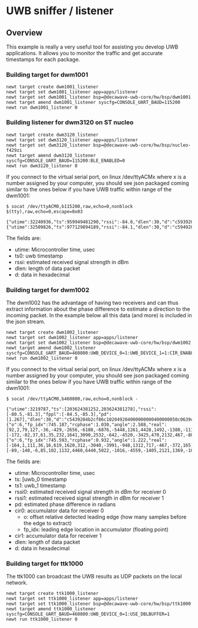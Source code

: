 # UWB sniffer / listener

## Overview
This example is really a very useful tool for assisting you develop UWB applications. It allows you to monitor the traffic and get accurate
timestamps for each package. 

### Building target for dwm1001

```no-highlight
newt target create dwm1001_listener
newt target set dwm1001_listener app=apps/listener
newt target set dwm1001_listener bsp=@decawave-uwb-core/hw/bsp/dwm1001
newt target amend dwm1001_listener syscfg=CONSOLE_UART_BAUD=115200
newt run dwm1001_listener 0
```

### Building listener for dwm3120 on ST nucleo

```no-highlight
newt target create dwm3120_listener
newt target set dwm3120_listener app=apps/listener
newt target set dwm3120_listener bsp=@decawave-uwb-core/hw/bsp/nucleo-f429zi
newt target amend dwm3120_listener syscfg=CONSOLE_UART_BAUD=115200:BLE_ENABLED=0
newt run dwm3120_listener 0
```


If you connect to the virtual serial port, on linux /dev/ttyACMx where x is a number assigned by your computer, you should
see json packaged coming similar to the ones below if you have UWB traffic within range of the dwm1001:
```
$ socat /dev/ttyACM0,b115200,raw,echo=0,nonblock $(tty),raw,echo=0,escape=0x03

{"utime":32240936,"ts":959949481290,"rssi":-84.0,"dlen":30,"d":"c5939204b2cf86c102049204000000000400000050c03791490713000004"}
{"utime":32509826,"ts":977129894189,"rssi":-84.1,"dlen":30,"d":"c5949204b2cf86c1020492040000000004000000500038914d0713000004"}
```

The fields are:

- utime: Microcontroller time, usec
- ts0: uwb timestamp
- rssi: estimated received signal strength in dBm
- dlen: length of data packet
- d: data in hexadecimal


### Building target for dwm1002

The dwm1002 has the advantage of having two receivers and can thus extract information about the phase difference to estimate
a direction to the incoming packet. In the example below all this data (and more) is included in the json stream.

```no-highlight
newt target create dwm1002_listener
newt target set dwm1002_listener app=apps/listener
newt target set dwm1002_listener bsp=@decawave-uwb-core/hw/bsp/dwm1002
newt target amend dwm1002_listener syscfg=CONSOLE_UART_BAUD=460800:UWB_DEVICE_0=1:UWB_DEVICE_1=1:CIR_ENABLED=1:USE_DBLBUFFER=0
newt run dwm1002_listener 0
```

If you connect to the virtual serial port, on linux /dev/ttyACMx where x is a number assigned by your computer, you should
see json packaged coming similar to the ones below if you have UWB traffic within range of the dwm1001:
```
$ socat /dev/ttyACM0,b460800,raw,echo=0,nonblock -

{"utime":3219787,"ts":[203624381252,203624381278],"rssi":[-80.5,-81.3],"fppl":[-84.5,-85.3],"pd":[1.267],"dlen":30,"d":"c5439204b2cf86c102049204000000000400000050c0639c09ba13000004","cir0":{"o":6,"fp_idx":745.187,"rcphase":1.030,"angle":2.588,"real":[92,2,79,127,-36,-429,-2656,-6108,-6876,-5448,1261,4428,1492,-1380,-1113,275],"imag":[-172,-82,37,61,35,232,1641,3090,2532,-642,-4520,-3425,470,2132,467,-806]},"cir1":{"o":6,"fp_idx":745.593,"rcphase":0.932,"angle":1.222,"real":[-164,1,111,36,16,619,1620,312,-3040,-3991,-948,1312,717,-467,-372,165],"imag":[-89,-140,-6,85,102,1132,4460,6440,5022,-1016,-4559,-1405,2121,1369,-1023,-1252]}}

```

The fields are:

- utime: Microcontroller time, usec
- ts: [uwb_0 timestamp
- ts1: uwb_1 timestamp
- rssi0: estimated received signal strength in dBm for receiver 0
- rssi1: estimated received signal strength in dBm for receiver 1
- pd: estimated phase difference in radians
- cir0: accumulator data for receiver 0
  - o: offset relative detected leading edge (how many samples before the edge to extract)
  - fp_idx: leading edge location in accumulator (floating point)
- cir1: accumulator data for receiver 1
- dlen: length of data packet
- d: data in hexadecimal

### Building target for ttk1000

The ttk1000 can broadcast the UWB results as UDP packets on the local network.

```no-highlight
newt target create ttk1000_listener
newt target set ttk1000_listener app=apps/listener
newt target set ttk1000_listener bsp=@decawave-uwb-core/hw/bsp/ttk1000
newt target amend ttk1000_listener syscfg=CONSOLE_UART_BAUD=460800:UWB_DEVICE_0=1:USE_DBLBUFFER=1
newt run ttk1000_listener 0
```
